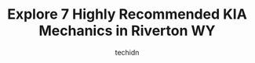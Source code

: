 ---
layout: ampstory
image: https://images.unsplash.com/photo-1598870113763-84b6f70c0fb3?ixlib=rb-4.0.3&ixid=MnwxMjA3fDB8MHxwaG90by1wYWdlfHx8fGVufDB8fHx8&auto=format&fit=crop&w=640&h=853&q=80
author: techidn
featured: false
description: Looking for reliable and skilled KIA Mechanic in Riverton WY, USA? Your search ends here with the 7 best KIA Mechanic in town. With their expertise and commitment to delivering exceptional s
title: Explore 7 Highly Recommended KIA Mechanics in Riverton WY
cover:
   title: Explore 7 Highly Recommended KIA Mechanics in Riverton WY
   subtitle: Rickpate
   background: https://images.unsplash.com/photo-1598870113763-84b6f70c0fb3?ixlib=rb-4.0.3&ixid=MnwxMjA3fDB8MHxwaG90by1wYWdlfHx8fGVufDB8fHx8&auto=format&fit=crop&w=640&h=853&q=80

pages: 
 - layout: thirds
   top: <h1>#1 Bailey Tire and Auto Service</h1>
   bottom: "<p>Great service and quality work. Lift kit and fender flares. Great work.</p>"
   background: https://www.knot35.com/toplist/wp-content/uploads/2023/06/best-kia-mechanic-1-in-riverton-wy-1685840744.jpeg
   backgroundblur: true
 - layout: thirds
   top: <h1>#2 Frontline Motors</h1>
   bottom: "<p>4420 Airport Rd, Riverton, WY 82501, United States</p>"
   background: https://www.knot35.com/toplist/wp-content/uploads/2023/06/best-kia-mechanic-2-in-riverton-wy-1685840744.jpeg
   cta:
      link: https://www.knot35.com/toplist/explore-7-highly-recommended-kia-mechanics-in-riverton-wy/
      text: Explore 7 Highly Recommended KIA Mechanics in Riverton WY
 - layout: thirds
   top: <h1>#3 Extra Care Auto Repair</h1>
   bottom: "<p>1118 N Federal Blvd, Riverton, WY 82501, United States</p>"
   background: https://www.knot35.com/toplist/wp-content/uploads/2023/06/best-kia-mechanic-3-in-riverton-wy-1685840745.jpeg
   cta:
      link: https://www.knot35.com/toplist/explore-7-highly-recommended-kia-mechanics-in-riverton-wy/
      text: Explore 7 Highly Recommended KIA Mechanics in Riverton WY
 - layout: thirds
   top: <h1>#4 RTO Hilltop Point S</h1>
   bottom: "<p>912 W Main St, Riverton, WY 82501, United States</p>"
   background: https://images.unsplash.com/photo-1547366785-564103df7e13?ixlib=rb-4.0.3&ixid=MnwxMjA3fDB8MHxwaG90by1wYWdlfHx8fGVufDB8fHx8&auto=format&fit=crop&w=640&h=853&q=80
   cta:
      link: https://www.knot35.com/toplist/explore-7-highly-recommended-kia-mechanics-in-riverton-wy/
      text: Explore 7 Highly Recommended KIA Mechanics in Riverton WY
 - layout: thirds
   top: <h1>#5 Fix It Right Auto and Truck Repair</h1>
   bottom: "<p>660 W Monroe Ave, Riverton, WY 82501, United States</p>"
   background: https://images.unsplash.com/photo-1597773150796-e5c14ebecbf5?ixlib=rb-4.0.3&ixid=MnwxMjA3fDB8MHxwaG90by1wYWdlfHx8fGVufDB8fHx8&auto=format&fit=crop&w=640&h=853&q=80
   cta:
      link: https://www.knot35.com/toplist/explore-7-highly-recommended-kia-mechanics-in-riverton-wy/
      text: Explore 7 Highly Recommended KIA Mechanics in Riverton WY
 - layout: thirds
   top: <h1>#6 Top of the Hill Auto Repair</h1>
   bottom: "<p>396 S 4th St W, Riverton, WY 82501, United States</p>"
   background: https://images.unsplash.com/photo-1599422314077-f4dfdaa4cd09?ixlib=rb-4.0.3&ixid=MnwxMjA3fDB8MHxwaG90by1wYWdlfHx8fGVufDB8fHx8&auto=format&fit=crop&w=640&h=853&q=80
   cta:
      link: https://www.knot35.com/toplist/explore-7-highly-recommended-kia-mechanics-in-riverton-wy/
      text: Explore 7 Highly Recommended KIA Mechanics in Riverton WY
 - layout: thirds
   top: <h1>#7 Bobs Auto & Equipment Repair</h1>
   bottom: "<p>800 E Monroe Ave, Riverton, WY 82501, United States</p>"
   background: https://images.unsplash.com/photo-1580610447943-1bfbef5efe07?ixlib=rb-4.0.3&ixid=MnwxMjA3fDB8MHxwaG90by1wYWdlfHx8fGVufDB8fHx8&auto=format&fit=crop&w=640&h=853&q=80
   cta:
      link: https://www.knot35.com/toplist/explore-7-highly-recommended-kia-mechanics-in-riverton-wy/
      text: Explore 7 Highly Recommended KIA Mechanics in Riverton WY
 - layout: thirds
   middle: Continue reading...
   background: https://images.unsplash.com/photo-1488554378835-f7acf46e6c98?ixlib=rb-4.0.3&ixid=MnwxMjA3fDB8MHxwaG90by1wYWdlfHx8fGVufDB8fHx8&auto=format&fit=crop&w=640&h=853&q=80
   cta:
      link: https://www.knot35.com/toplist/explore-7-highly-recommended-kia-mechanics-in-riverton-wy/
      text: Explore 7 Highly Recommended KIA Mechanics in Riverton WY
      
---